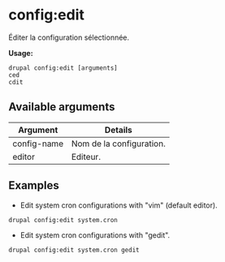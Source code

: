 # config:edit
Éditer la configuration sélectionnée.

**Usage:**
```
drupal config:edit [arguments]
ced
cdit
```

## Available arguments
Argument | Details
---------|-------------
config-name | Nom de la configuration.
editor | Editeur.

## Examples
* Edit system cron configurations with "vim" (default editor).
```
drupal config:edit system.cron
```
* Edit system cron configurations with "gedit".
```
drupal config:edit system.cron gedit
```
